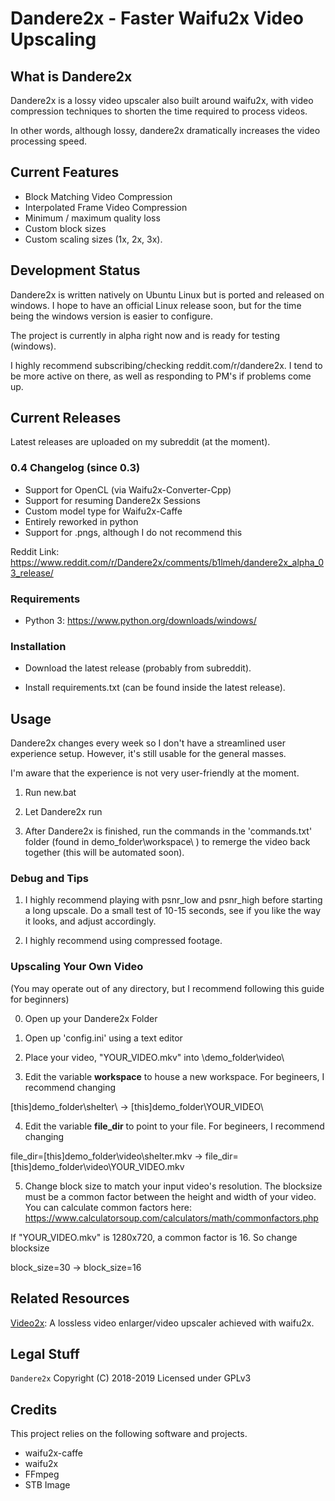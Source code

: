 # Dandere2x - Faster Waifu2x Video Upscaling

## What is Dandere2x

Dandere2x is a lossy video upscaler also built around waifu2x, with video compression techniques to shorten the time required to process videos.

In other words, although lossy, dandere2x dramatically increases the video processing speed.

## Current Features

- Block Matching Video Compression
- Interpolated Frame Video Compression
- Minimum / maximum quality loss
- Custom block sizes
- Custom scaling sizes (1x, 2x, 3x).

## Development Status

Dandere2x is written natively on Ubuntu Linux but is ported and released on windows. I hope to have an official Linux release soon, but for the time being the windows version is easier to configure.

The project is currently in alpha right now and is ready for testing (windows).

I highly recommend subscribing/checking reddit.com/r/dandere2x. I tend to be more active on there, as well as responding to PM's if problems come up.

## Current Releases

Latest releases are uploaded on my subreddit (at the moment).

### 0.4 Changelog (since 0.3)

- Support for OpenCL (via Waifu2x-Converter-Cpp)
- Support for resuming Dandere2x Sessions
- Custom model type for Waifu2x-Caffe
- Entirely reworked in python
- Support for .pngs, although I do not recommend this

Reddit Link: https://www.reddit.com/r/Dandere2x/comments/b1lmeh/dandere2x_alpha_03_release/


### Requirements

- Python 3: https://www.python.org/downloads/windows/

### Installation

- Download the latest release (probably from subreddit).

- Install requirements.txt (can be found inside the latest release).


## Usage

Dandere2x changes every week so I don't have a streamlined user experience setup. However, it's still usable
for the general masses. 

I'm aware that the experience is not very user-friendly at the moment. 

1) Run new.bat

2) Let Dandere2x run 

3) After Dandere2x is finished, run the commands in the 'commands.txt' folder (found in demo_folder\workspace\ ) to remerge the video back together (this will be automated soon).



### Debug and Tips


1) I highly recommend playing with psnr_low and psnr_high before starting a long upscale. Do a small test of 10-15 seconds, see
   if you like the way it looks, and adjust accordingly.
    
2) I highly recommend using compressed footage.


### Upscaling Your Own Video ###

(You may operate out of any directory, but I recommend following this guide for beginners)

0) Open up your Dandere2x Folder

1) Open up 'config.ini' using a text editor

2) Place your video, "YOUR_VIDEO.mkv" into \demo_folder\video\

3) Edit the variable **workspace** to house a new workspace. For begineers, I recommend changing

[this]demo_folder\shelter\ -> [this]demo_folder\YOUR_VIDEO\


4) Edit the variable **file_dir** to point to your file. For begineers, I recommend changing

file_dir=[this]demo_folder\video\shelter.mkv -> file_dir=[this]demo_folder\video\YOUR_VIDEO.mkv

5) Change block size to match your input video's resolution. The blocksize must be a common factor between the height and width of your video. You can calculate common factors here: https://www.calculatorsoup.com/calculators/math/commonfactors.php


If "YOUR_VIDEO.mkv" is 1280x720, a common factor is 16. So change blocksize

block_size=30 -> block_size=16









## Related Resources

[Video2x](https://github.com/k4yt3x/video2x): A lossless video enlarger/video upscaler achieved with waifu2x.

## Legal Stuff

`Dandere2x` Copyright (C) 2018-2019
Licensed under GPLv3

## Credits

This project relies on the following software and projects.

- waifu2x-caffe
- waifu2x
- FFmpeg
- STB Image
